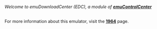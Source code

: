 ###### Welcome to emuDownloadCenter (EDC), a module of [**emuControlCenter**](https://github.com/PhoenixInteractiveNL/emuControlCenter/wiki/)

For more information about this emulator, visit the [**1964**](https://github.com/PhoenixInteractiveNL/emuDownloadCenter/wiki/Emulator-1964#menu) page.
